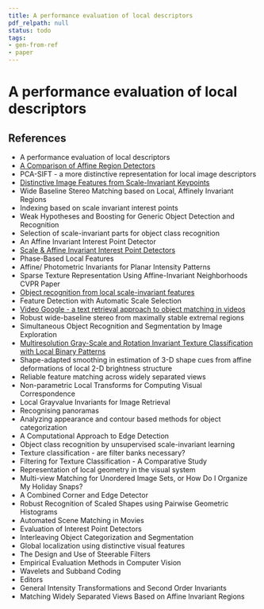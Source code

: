 ```yaml
---
title: A performance evaluation of local descriptors
pdf_relpath: null
status: todo
tags:
- gen-from-ref
- paper
---
```


# A performance evaluation of local descriptors

## References

- A performance evaluation of local descriptors
- [A Comparison of Affine Region Detectors](./a-comparison-of-affine-region-detectors.md)
- PCA-SIFT - a more distinctive representation for local image descriptors
- [Distinctive Image Features from Scale-Invariant Keypoints](./distinctive-image-features-from-scale-invariant-keypoints.md)
- Wide Baseline Stereo Matching based on Local, Affinely Invariant Regions
- Indexing based on scale invariant interest points
- Weak Hypotheses and Boosting for Generic Object Detection and Recognition
- Selection of scale-invariant parts for object class recognition
- An Affine Invariant Interest Point Detector
- [Scale & Affine Invariant Interest Point Detectors](./scale-affine-invariant-interest-point-detectors.md)
- Phase-Based Local Features
- Affine/ Photometric Invariants for Planar Intensity Patterns
- Sparse Texture Representation Using Affine-Invariant Neighborhoods CVPR Paper
- [Object recognition from local scale-invariant features](./object-recognition-from-local-scale-invariant-features.md)
- Feature Detection with Automatic Scale Selection
- [Video Google - a text retrieval approach to object matching in videos](./video-google-a-text-retrieval-approach-to-object-matching-in-videos.md)
- Robust wide-baseline stereo from maximally stable extremal regions
- Simultaneous Object Recognition and Segmentation by Image Exploration
- [Multiresolution Gray-Scale and Rotation Invariant Texture Classification with Local Binary Patterns](./multiresolution-gray-scale-and-rotation-invariant-texture-classification-with-local-binary-patterns.md)
- Shape-adapted smoothing in estimation of 3-D shape cues from affine deformations of local 2-D brightness structure
- Reliable feature matching across widely separated views
- Non-parametric Local Transforms for Computing Visual Correspondence
- Local Grayvalue Invariants for Image Retrieval
- Recognising panoramas
- Analyzing appearance and contour based methods for object categorization
- A Computational Approach to Edge Detection
- Object class recognition by unsupervised scale-invariant learning
- Texture classification - are filter banks necessary?
- Filtering for Texture Classification - A Comparative Study
- Representation of local geometry in the visual system
- Multi-view Matching for Unordered Image Sets, or How Do I Organize My Holiday Snaps?
- A Combined Corner and Edge Detector
- Robust Recognition of Scaled Shapes using Pairwise Geometric Histograms
- Automated Scene Matching in Movies
- Evaluation of Interest Point Detectors
- Interleaving Object Categorization and Segmentation
- Global localization using distinctive visual features
- The Design and Use of Steerable Filters
- Empirical Evaluation Methods in Computer Vision
- Wavelets and Subband Coding
- Editors
- General Intensity Transformations and Second Order Invariants
- Matching Widely Separated Views Based on Affine Invariant Regions
